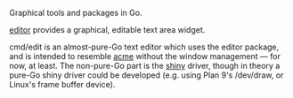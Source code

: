 Graphical tools and packages in Go.

[editor](http://godoc.org/sigint.ca/graphics/editor) provides a
graphical, editable text area widget.

cmd/edit is an almost-pure-Go text editor which uses the editor
package, and is intended to resemble
[acme](http://9p.io/magic/man2html/1/acme) without the window
management — for now, at least. The non-pure-Go part is the
[shiny](https://godoc.org/golang.org/x/exp/shiny) driver, though
in theory a pure-Go shiny driver could be developed (e.g. using
Plan 9's /dev/draw, or Linux's frame buffer device).
